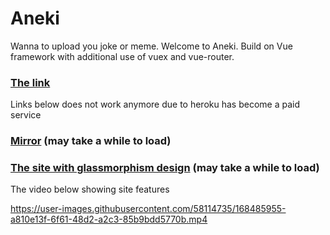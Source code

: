 # Aneki
Wanna to upload you joke or meme. Welcome to Aneki. Build on Vue framework with additional use of vuex and vue-router.
### [The link](https://aneki-af274.web.app/) 

Links below does not work anymore due to heroku has become a paid service

### [Mirror](https://anek-i.herokuapp.com/) (may take a while to load)

### [The site with glassmorphism design](https://aneki-glass.herokuapp.com/) (may take a while to load)
The video below showing site features

https://user-images.githubusercontent.com/58114735/168485955-a810e13f-6f61-48d2-a2c3-85b9bdd5770b.mp4

